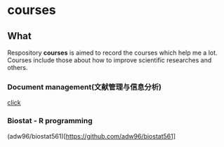 # courses
## What
Respository **courses** is aimed to record the courses which help me a lot.  
Courses include those about how to improve scientific researches and others.

### Document management(文献管理与信息分析)
[click](/document-management.md)


### Biostat - R programming
 (adw96/biostat561)[https://github.com/adw96/biostat561]
